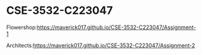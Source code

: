 # CSE-3532-C223047
 
Flowershop:https://maverick017.github.io/CSE-3532-C223047/Assignment-1

Architects:https://maverick017.github.io/CSE-3532-C223047/Assignment-2
